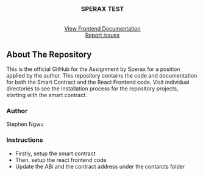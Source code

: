 <br />
<div align="center">
  <h3 align="center">SPERAX TEST</h3>

  <p align="center">
    <br />
    <a href="https://github.com/techpilot/sperax-test/blob/main/sperax-client/public/sperax-client-documentation.pdf">View Frontend Documentation</a>
    <br />
    <a href="https://github.com/techpilot/sperax-test.git/issues">Report issues</a>
  </p>
</div>

## About The Repository

This is the official GitHub for the Assignment by Sperax for a position applied by the author. This repository contains the code and documentation for both the Smart Contract and the React Frontend code. Visit individual directories to see the installation process for the repository projects, starting with the smart contract.

### Author

Stephen Ngwu

### Instructions

- Firstly, setup the smart contract
- Then, setup the react frontend code
- Update the ABi and the contract address under the contarcts folder
